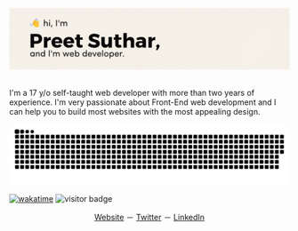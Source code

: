 [![GitHub image](./github-cover.png)](https://preetsuthar.me)

## 

I'm a 17 y/o self-taught web developer with more than two years of experience. 
I'm very passionate about Front-End web development and I can help you to build most websites with the most appealing design.

<picture>
  <source media="(prefers-color-scheme: dark)" srcset="https://raw.githubusercontent.com/preetsuthar17/preetsuthar17/output/github-contribution-grid-snake-dark.svg">
  <source media="(prefers-color-scheme: light)" srcset="https://raw.githubusercontent.com/preetsuthar17/preetsuthar17/output/github-contribution-grid-snake.svg">
  <img alt="github contribution grid snake animation" src="https://raw.githubusercontent.com/preetsuthar17/preetsuthar17/output/github-contribution-grid-snake.svg">
</picture>
  
[![wakatime](https://wakatime.com/badge/user/b5b67ae1-6061-466d-982e-e7b9ec9d9369.svg)](https://wakatime.com/@b5b67ae1-6061-466d-982e-e7b9ec9d9369)
![visitor badge](https://visitor-badge.laobi.icu/badge?page_id=preetsuthar17.preetsuthar17)

<p align="center">
<a href="https://preetsuthar.me">Website</a> － <a href="https://twitter.com/preetsuthar17">Twitter</a> － <a href="https://linkedin.com/in/preetsuthar17">LinkedIn</a>
</p>
